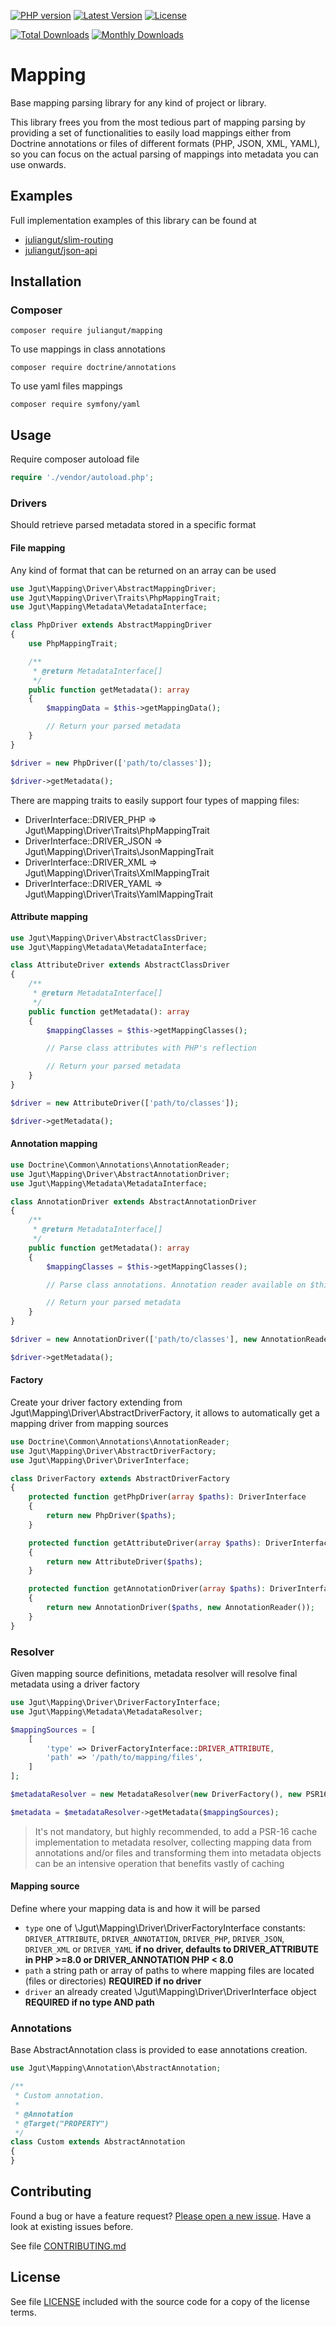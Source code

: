 [![PHP version](https://img.shields.io/badge/PHP-%3E%3D7.3-8892BF.svg?style=flat-square)](http://php.net)
[![Latest Version](https://img.shields.io/packagist/v/juliangut/mapping.svg?style=flat-square)](https://packagist.org/packages/juliangut/mapping)
[![License](https://img.shields.io/github/license/juliangut/mapping.svg?style=flat-square)](https://github.com/juliangut/mapping/blob/master/LICENSE)

[![Total Downloads](https://img.shields.io/packagist/dt/juliangut/mapping.svg?style=flat-square)](https://packagist.org/packages/juliangut/mapping/stats)
[![Monthly Downloads](https://img.shields.io/packagist/dm/juliangut/mapping.svg?style=flat-square)](https://packagist.org/packages/juliangut/mapping/stats)

# Mapping

Base mapping parsing library for any kind of project or library.

This library frees you from the most tedious part of mapping parsing by providing a set of functionalities to easily load mappings either from Doctrine annotations or files of different formats (PHP, JSON, XML, YAML), so you can focus on the actual parsing of mappings into metadata you can use onwards.

## Examples

Full implementation examples of this library can be found at

* [juliangut/slim-routing](https://github.com/juliangut/slim-routing)
* [juliangut/json-api](https://github.com/juliangut/json-api)

## Installation

### Composer

```
composer require juliangut/mapping
```

To use mappings in class annotations

```
composer require doctrine/annotations
```

To use yaml files mappings

```
composer require symfony/yaml
```

## Usage

Require composer autoload file

```php
require './vendor/autoload.php';
```

### Drivers

Should retrieve parsed metadata stored in a specific format 

#### File mapping

Any kind of format that can be returned on an array can be used

```php
use Jgut\Mapping\Driver\AbstractMappingDriver;
use Jgut\Mapping\Driver\Traits\PhpMappingTrait;
use Jgut\Mapping\Metadata\MetadataInterface;

class PhpDriver extends AbstractMappingDriver
{
    use PhpMappingTrait;

    /**
     * @return MetadataInterface[]
     */
    public function getMetadata(): array
    {
        $mappingData = $this->getMappingData();

        // Return your parsed metadata
    }
}

$driver = new PhpDriver(['path/to/classes']);

$driver->getMetadata();
```

There are mapping traits to easily support four types of mapping files:

* DriverInterface::DRIVER_PHP => Jgut\Mapping\Driver\Traits\PhpMappingTrait
* DriverInterface::DRIVER_JSON => Jgut\Mapping\Driver\Traits\JsonMappingTrait
* DriverInterface::DRIVER_XML => Jgut\Mapping\Driver\Traits\XmlMappingTrait
* DriverInterface::DRIVER_YAML => Jgut\Mapping\Driver\Traits\YamlMappingTrait

#### Attribute mapping

```php
use Jgut\Mapping\Driver\AbstractClassDriver;
use Jgut\Mapping\Metadata\MetadataInterface;

class AttributeDriver extends AbstractClassDriver
{
    /**
     * @return MetadataInterface[]
     */
    public function getMetadata(): array
    {
        $mappingClasses = $this->getMappingClasses();

        // Parse class attributes with PHP's reflection

        // Return your parsed metadata
    }
}

$driver = new AttributeDriver(['path/to/classes']);

$driver->getMetadata();
```

#### Annotation mapping

```php
use Doctrine\Common\Annotations\AnnotationReader;
use Jgut\Mapping\Driver\AbstractAnnotationDriver;
use Jgut\Mapping\Metadata\MetadataInterface;

class AnnotationDriver extends AbstractAnnotationDriver
{
    /**
     * @return MetadataInterface[]
     */
    public function getMetadata(): array
    {
        $mappingClasses = $this->getMappingClasses();

        // Parse class annotations. Annotation reader available on $this->annotationReader

        // Return your parsed metadata
    }
}

$driver = new AnnotationDriver(['path/to/classes'], new AnnotationReader());

$driver->getMetadata();
```

#### Factory

Create your driver factory extending from Jgut\Mapping\Driver\AbstractDriverFactory, it allows to automatically get a mapping driver from mapping sources

```php
use Doctrine\Common\Annotations\AnnotationReader;
use Jgut\Mapping\Driver\AbstractDriverFactory;
use Jgut\Mapping\Driver\DriverInterface;

class DriverFactory extends AbstractDriverFactory
{
    protected function getPhpDriver(array $paths): DriverInterface
    {
        return new PhpDriver($paths);
    }

    protected function getAttributeDriver(array $paths): DriverInterface
    {
        return new AttributeDriver($paths);
    }

    protected function getAnnotationDriver(array $paths): DriverInterface
    {
        return new AnnotationDriver($paths, new AnnotationReader());
    }
}
```

### Resolver

Given mapping source definitions, metadata resolver will resolve final metadata using a driver factory

```php
use Jgut\Mapping\Driver\DriverFactoryInterface;
use Jgut\Mapping\Metadata\MetadataResolver;

$mappingSources = [
    [
        'type' => DriverFactoryInterface::DRIVER_ATTRIBUTE,
        'path' => '/path/to/mapping/files',
    ]
];

$metadataResolver = new MetadataResolver(new DriverFactory(), new PSR16Cache());

$metadata = $metadataResolver->getMetadata($mappingSources);
```

> It's not mandatory, but highly recommended, to add a PSR-16 cache implementation to metadata resolver, collecting mapping data from annotations and/or files and transforming them into metadata objects can be an intensive operation that benefits vastly of caching

#### Mapping source

Define where your mapping data is and how it will be parsed

* `type` one of \Jgut\Mapping\Driver\DriverFactoryInterface constants: `DRIVER_ATTRIBUTE`, `DRIVER_ANNOTATION`, `DRIVER_PHP`, `DRIVER_JSON`, `DRIVER_XML` or `DRIVER_YAML` **if no driver, defaults to DRIVER_ATTRIBUTE in PHP >=8.0 or DRIVER_ANNOTATION PHP < 8.0**
* `path` a string path or array of paths to where mapping files are located (files or directories) **REQUIRED if no driver**
* `driver` an already created \Jgut\Mapping\Driver\DriverInterface object **REQUIRED if no type AND path**

### Annotations

Base AbstractAnnotation class is provided to ease annotations creation.

```php
use Jgut\Mapping\Annotation\AbstractAnnotation;

/**
 * Custom annotation.
 *
 * @Annotation
 * @Target("PROPERTY")
 */
class Custom extends AbstractAnnotation
{
}
```

## Contributing

Found a bug or have a feature request? [Please open a new issue](https://github.com/juliangut/mapping/issues). Have a look at existing issues before.

See file [CONTRIBUTING.md](https://github.com/juliangut/mapping/blob/master/CONTRIBUTING.md)

## License

See file [LICENSE](https://github.com/juliangut/mapping/blob/master/LICENSE) included with the source code for a copy of the license terms.
